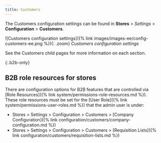 ```yaml
---
title: Customers
---
```


The Customers configuration settings can be found in **Stores** > _Settings_ > **Configuration** > **Customers**.

![Customers configuration settings]({% link images/images-ee/config-customers-ee.png %}){: .zoom}
_Customers configuration settings_

See the Customers child pages for more information on each section.

{:.b2b-only}
## B2B role resources for stores

There are configuration options for B2B features that are controlled via [Role Resources]({% link system/permissions-role-resources.md %}). These role resources must be set for the [User Role]({% link system/permissions-user-roles.md %}) that the admin user is under:

- Stores > Settings > Configuration > Customers > [Company Configuration]({% link configuration/customers/company-configuration.md %})
- Stores > Settings > Configuration > Customers > [Requisition Lists]({% link configuration/customers/requisition-lists.md %})
